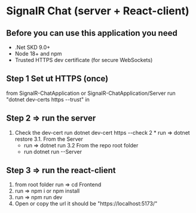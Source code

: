 # SignalR Chat (server + React-client)

## Before you can use this application you need 
 * .Net SKD 9.0+
 * Node 18+ and npm
 * Trusted HTTPS dev certificate (for secure WebSockets)

## Step 1 Set ut HTTPS (once)
from  SignalR-ChatApplication or SignalR-ChatApplication/Server 
run "dotnet dev-certs https --trust" in

## Step 2 => run the server
  1. Check the dev-cert run dotnet dev-cert https --check
  2 * run => dotnet restore
  3.1. From the Server
      * run => dotnet run
  3.2 From the repo root folder
      * run dotnet run --Server

## Step 3 => run the react-client
  1. from root folder run => cd Frontend
  2. run => npm i or npm install
  3. run => npm run dev
  4. Open or copy the url it should be "https://localhost:5173/"
